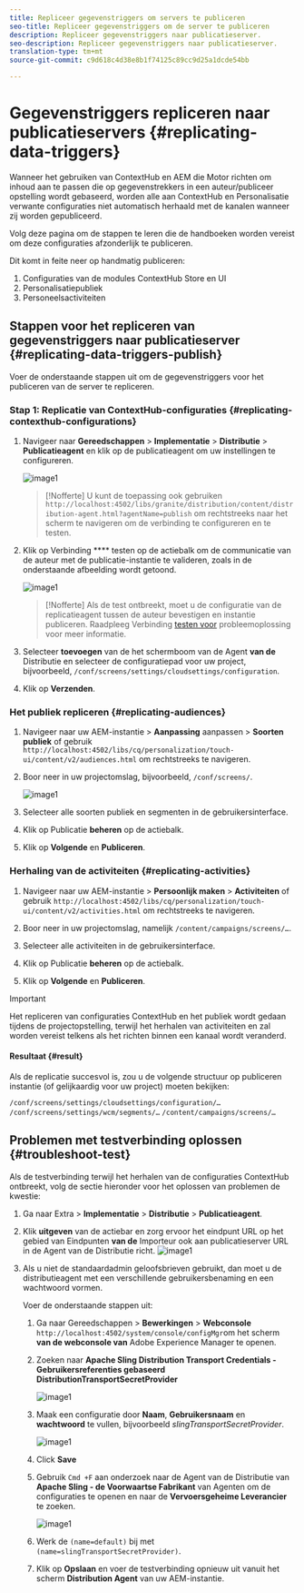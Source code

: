 ```yaml
---
title: Repliceer gegevenstriggers om servers te publiceren
seo-title: Repliceer gegevenstriggers om de server te publiceren
description: Repliceer gegevenstriggers naar publicatieserver.
seo-description: Repliceer gegevenstriggers naar publicatieserver.
translation-type: tm+mt
source-git-commit: c9d618c4d38e8b1f74125c89cc9d25a1dcde54bb

---
```



# Gegevenstriggers repliceren naar publicatieservers {#replicating-data-triggers}

Wanneer het gebruiken van ContextHub en AEM die Motor richten om inhoud aan te passen die op gegevenstrekkers in een auteur/publiceer opstelling wordt gebaseerd, worden alle aan ContextHub en Personalisatie verwante configuraties niet automatisch herhaald met de kanalen wanneer zij worden gepubliceerd.

Volg deze pagina om de stappen te leren die de handboeken worden vereist om deze configuraties afzonderlijk te publiceren.

Dit komt in feite neer op handmatig publiceren:

1. Configuraties van de modules ContextHub Store en UI
1. Personalisatiepubliek
1. Personeelsactiviteiten

## Stappen voor het repliceren van gegevenstriggers naar publicatieserver {#replicating-data-triggers-publish}

Voer de onderstaande stappen uit om de gegevenstriggers voor het publiceren van de server te repliceren.

### Stap 1: Replicatie van ContextHub-configuraties {#replicating-contexthub-configurations}

1. Navigeer naar **Gereedschappen** > **Implementatie** > **Distributie** > **Publicatieagent** en klik op de publicatieagent om uw instellingen te configureren.

   ![image1](/help/user-guide/assets/replicating-triggers/replicating-triggers1.png)

   >[!Nofferte]
   >U kunt de toepassing ook gebruiken `http://localhost:4502/libs/granite/distribution/content/distribution-agent.html?agentName=publish` om rechtstreeks naar het scherm te navigeren om de verbinding te configureren en te testen.

1. Klik op Verbinding **** testen op de actiebalk om de communicatie van de auteur met de publicatie-instantie te valideren, zoals in de onderstaande afbeelding wordt getoond.

   ![image1](/help/user-guide/assets/replicating-triggers/replicating-triggers2.png)

   >[!Nofferte]
   >Als de test ontbreekt, moet u de configuratie van de replicatieagent tussen de auteur bevestigen en instantie publiceren. Raadpleeg Verbinding [testen voor](/help/user-guide/replicating-data-triggers.md#troubleshoot-test) probleemoplossing voor meer informatie.

1. Selecteer **toevoegen** van de het schermboom van de Agent **van de** Distributie en selecteer de configuratiepad voor uw project, bijvoorbeeld, `/conf/screens/settings/cloudsettings/configuration`.

1. Klik op **Verzenden**.

### Het publiek repliceren {#replicating-audiences}

1. Navigeer naar uw AEM-instantie > **Aanpassing** aanpassen > **Soorten publiek** of gebruik `http://localhost:4502/libs/cq/personalization/touch-ui/content/v2/audiences.html` om rechtstreeks te navigeren.

1. Boor neer in uw projectomslag, bijvoorbeeld, `/conf/screens/`.

   ![image1](/help/user-guide/assets/replicating-triggers/replicating-triggers10.png)

1. Selecteer alle soorten publiek en segmenten in de gebruikersinterface.

1. Klik op Publicatie **beheren** op de actiebalk.

1. Klik op **Volgende** en **Publiceren**.

### Herhaling van de activiteiten {#replicating-activities}

1. Navigeer naar uw AEM-instantie > **Persoonlijk maken** > **Activiteiten** of gebruik `http://localhost:4502/libs/cq/personalization/touch-ui/content/v2/activities.html` om rechtstreeks te navigeren.

1. Boor neer in uw projectomslag, namelijk `/content/campaigns/screens/…`.

1. Selecteer alle activiteiten in de gebruikersinterface.

1. Klik op Publicatie **beheren** op de actiebalk.

1. Klik op **Volgende** en **Publiceren**.

>[!IMPORTANT]
>
>Het repliceren van configuraties ContextHub en het publiek wordt gedaan tijdens de projectopstelling, terwijl het herhalen van activiteiten en zal worden vereist telkens als het richten binnen een kanaal wordt veranderd.

#### Resultaat {#result}

Als de replicatie succesvol is, zou u de volgende structuur op publiceren instantie (of gelijkaardig voor uw project) moeten bekijken:

`/conf/screens/settings/cloudsettings/configuration/…`
`/conf/screens/settings/wcm/segments/…`
`/content/campaigns/screens/…`

## Problemen met testverbinding oplossen {#troubleshoot-test}

Als de testverbinding terwijl het herhalen van de configuraties ContextHub ontbreekt, volg de sectie hieronder voor het oplossen van problemen de kwestie:

1. Ga naar Extra > **Implementatie** > **Distributie** > **Publicatieagent**.

1. Klik **uitgeven** van de actiebar en zorg ervoor het eindpunt URL op het gebied van Eindpunten **van de** Importeur ook aan publicatieserver URL in de Agent van de Distributie richt.
   ![image1](/help/user-guide/assets/replicating-triggers/replicating-triggers9.png)

1. Als u niet de standaardadmin geloofsbrieven gebruikt, dan moet u de distributieagent met een verschillende gebruikersbenaming en een wachtwoord vormen.

   Voer de onderstaande stappen uit:

   1. Ga naar Gereedschappen > **Bewerkingen** > **Webconsole** `http://localhost:4502/system/console/configMgr`om het scherm **van de webconsole van** Adobe Experience Manager te openen.
   1. Zoeken naar **Apache Sling Distribution Transport Credentials - Gebruikersreferenties gebaseerd DistributionTransportSecretProvider**

      ![image1](/help/user-guide/assets/replicating-triggers/replicating-triggers6.png)

   1. Maak een configuratie door **Naam**, **Gebruikersnaam** en **wachtwoord** te vullen, bijvoorbeeld *slingTransportSecretProvider*.

      ![image1](/help/user-guide/assets/replicating-triggers/replicating-triggers7.png)

   1. Click **Save**
   1. Gebruik `Cmd +F` aan onderzoek naar de Agent van de Distributie van **Apache Sling - de Voorwaartse Fabrikant** van Agenten om de configuraties te openen en naar de **Vervoersgeheime Leverancier** te zoeken.

      ![image1](/help/user-guide/assets/replicating-triggers/replicating-triggers8.png)

   1. Werk de `(name=default)` bij met `(name=slingTransportSecretProvider)`.
   1. Klik op **Opslaan** en voer de testverbinding opnieuw uit vanuit het scherm **Distribution Agent** van uw AEM-instantie.

